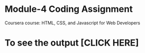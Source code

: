 

# Module-4 Coding Assignment

Coursera course: HTML, CSS, and Javascript for Web Developers

# To see the output [CLICK HERE]

